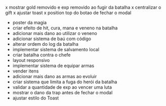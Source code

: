x mostrar gold removido e exp removido ao fugir da batalha
x centralizar o gift
x ajustar toast
x position top do botao de fechar o modal

- poster da magia
- criar efeito de hit, cura, mana e veneno na batalha
- adicionar mais dano ao utilizar o veneno
- adicionar sistema de baú com código
- alterar ordem do log da batalha
- implementar sistema de salvamento local
- criar batalha contra o chefe
- layout responsivo
- implementar sistema de equipar armas
- vender itens
- adicionar mais dano as armas ao evoluir
- criar sistema que limita a fuga do herói da batalha
- validar a quantidade de exp ao vencer uma luta
- mostrar o dano da trap antes de fechar o modal
- ajustar estilo do Toast
